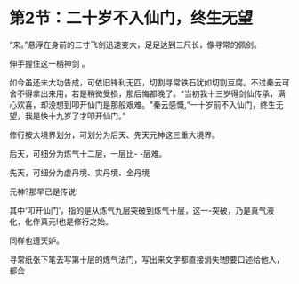 # 第2节：二十岁不入仙门，终生无望

“来。”悬浮在身前的三寸飞剑迅速变大，足足达到三尺长，像寻常的佩剑。

伸手握住这一柄神剑 。

如今虽还未大功告成，可依旧锋利无匹，切割寻常铁石犹如切割豆腐。不过秦云可舍不得拿出来用，若是稍微受损，那后悔都晚了。“当初我十三岁得剑仙传承，满心欢喜，却没想到叩开仙门是那般艰难。"秦云感慨,“一十岁前不入仙门，终生无望，我是快十九岁了才叩开仙门。”

修行按大境界划分，可划分为后天、先天元神这三重大境界。

后天，可细分为炼气十二层，一层比- -层难。

先天，可细分为虚丹境、实丹境、金丹境

元神?那早已是传说!

其中'叩开仙门’，指的是从炼气九层突破到炼气十层，这一-突破，乃是真气液化，化作真元!也是修行之始。

同样也遭天妒。

寻常纸张下笔去写第十层的炼气法门，写出来文字都直接消失!想要口述给他人，都会

